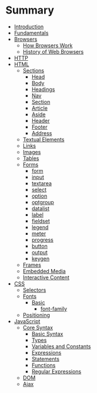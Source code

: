 # Summary

* [Introduction](README.md)
* [Fundamentals](Book/Fundamentals/index.md)
* [Browsers](Book/Browsers/index.md)
    * [How Browsers Work](Book/HTML/Browsers/how-browsers-work.md)
    * [History of Web Browsers](Book/HTML/Browsers/how-browsers-work.md)
* [HTTP](Book/HTTP/index.md)
* [HTML](Book/HTML/html.md)
   * [Sections](Book/HTML/Sections/index.md)
       * [Head](Book/HTML/Sections/head.md)
       * [Body](Book/HTML/Sections/body.md)
       * [Headings](Book/HTML/Sections/headings.md)
       * [Nav](Book/HTML/Sections/nav.md)
       * [Section](Book/HTML/Sections/section.md)
       * [Article](Book/HTML/Sections/article.md)
       * [Aside](Book/HTML/Sections/aside.md)
       * [Header](Book/HTML/Sections/header.md)
       * [Footer](Book/HTML/Sections/footer.md)
       * [Address](Book/HTML/Sections/address.md)
   * [Textual Elements]()
   * [Links]()
   * [Images]()
   * [Tables]()
   * [Forms](Book/HTML/Forms/forms.md)
       * [form](Book/HTML/Forms/form.md)
       * [input](Book/HTML/Forms/input.md)
       * [textarea](Book/HTML/Forms/textarea.md)
       * [select](Book/HTML/Forms/select.md)
       * [option](Book/HTML/Forms/option.md)
       * [optgroup](Book/HTML/Forms/optgroup.md)
       * [datalist](Book/HTML/Forms/datalist.md)
       * [label](Book/HTML/Forms/label.md)
       * [fieldset](Book/HTML/Forms/fieldset.md)
       * [legend](Book/HTML/Forms/legend.md)
       * [meter](Book/HTML/Forms/meter.md)
       * [progress](Book/HTML/Forms/progress.md)
       * [button](Book/HTML/Forms/button.md)
       * [output](Book/HTML/Forms/output.md)
       * [keygen](Book/HTML/Forms/keygen.md)
   * [Frames]()
   * [Embedded Media]()
   * [Interactive Content]()
* [CSS](Book/CSS/css.md)
   * [Selectors]()
   * [Fonts](Book/CSS/Fonts/fonts.md)
       * [Basic](Book/CSS/Fonts/Basics/basics.md)
           * [font-family](Book/CSS/Fonts/Basics/font-family.md)
   * [Positioning]()   
* [JavaScript](Book/JavaScript/index.md)
   * [Core Syntax]()
        * [Basic Syntax]()
        * [Types]()
        * [Variables and Constants]()
        * [Expressions]()
        * [Statements]()
        * [Functions]()
        * [Regular Expressions]()
   * [DOM]()
   * [Ajax]()

